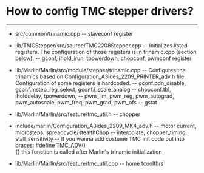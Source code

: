 # How to config TMC stepper drivers?
---

- src/common/trinamic.cpp
-- slaveconf register

- lib/TMCStepper/src/source/TMC2208Stepper.cpp
-- Initializes listed registers. The configuration of those registers is in trinamic.cpp (section below).
-- gconf, ihold_irun, tpowerdown, chopconf, pwmconf register

- lib/Marlin/Marlin/src/module/stepper/trinamic.cpp
-- Configures the trinamics based on Configuration_A3ides_2209_PRINTER_adv.h file. Configuration of some registers is hardcoded.
-- gconf.pdn_disable, gconf.mstep_reg_select, gconf.i_scale_analog
-- chopconf.tbl, iholddelay, tpowerdown,
-- pwm_lim, pwm_reg, pwm_autograd, pwm_autoscale, pwm_freq, pwm_grad, pwm_ofs
-- gstat

- lib/Marlin/Marlin/src/feature/tmc_util.h
-- chopper

- include/marlin/Configuration_A3ides_2209_MK4_adv.h
-- motor current, microsteps, spreadcycle/stealthChop
-- interpolate, chopper_timing, stall_sensitivity
-- If you wanna add costume TMC init code put into braces: #define TMC_ADV() \
        {}
    this function is called after Marlin's trinamic initialization

- lib/Marlin/Marlin/src/feature/tmc_util.cpp
-- home tcoolthrs
